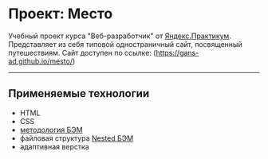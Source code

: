 # **Проект: Место**
Учебный проект курса "Веб-разработчик" от [Яндекс.Практикум](https://practicum.yandex.ru/). Представляет из себя типовой одностраничный сайт, посвященный путешествиям.
Cайт доступен по ссылке: (https://gans-ad.github.io/mesto/)

---

## Применяемые технологии

- HTML
- CSS
- [методология БЭМ](https://ru.bem.info/)
- файловая структура [Nested БЭМ](https://ru.bem.info/methodology/filestructure/#nested)
- адаптивная верстка


